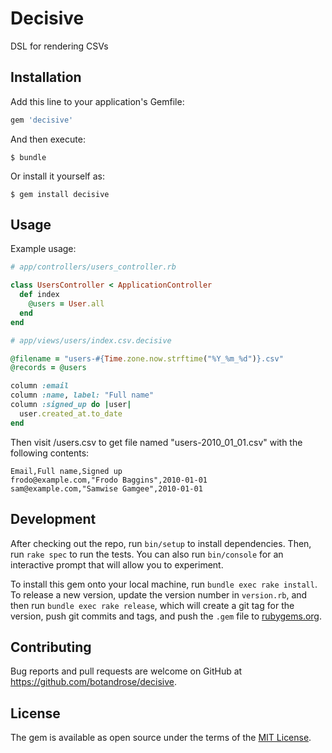# Decisive

DSL for rendering CSVs

## Installation

Add this line to your application's Gemfile:

```ruby
gem 'decisive'
```

And then execute:

    $ bundle

Or install it yourself as:

    $ gem install decisive

## Usage

Example usage:

```ruby
# app/controllers/users_controller.rb

class UsersController < ApplicationController
  def index
    @users = User.all
  end
end
```

```ruby
# app/views/users/index.csv.decisive

@filename = "users-#{Time.zone.now.strftime("%Y_%m_%d")}.csv"
@records = @users

column :email
column :name, label: "Full name"
column :signed_up do |user|
  user.created_at.to_date
end
```

Then visit /users.csv to get file named "users-2010_01_01.csv" with the following contents:
```csv
Email,Full name,Signed up
frodo@example.com,"Frodo Baggins",2010-01-01
sam@example.com,"Samwise Gamgee",2010-01-01
```

## Development

After checking out the repo, run `bin/setup` to install dependencies. Then, run `rake spec` to run the tests. You can also run `bin/console` for an interactive prompt that will allow you to experiment.

To install this gem onto your local machine, run `bundle exec rake install`. To release a new version, update the version number in `version.rb`, and then run `bundle exec rake release`, which will create a git tag for the version, push git commits and tags, and push the `.gem` file to [rubygems.org](https://rubygems.org).

## Contributing

Bug reports and pull requests are welcome on GitHub at https://github.com/botandrose/decisive.

## License

The gem is available as open source under the terms of the [MIT License](https://opensource.org/licenses/MIT).
